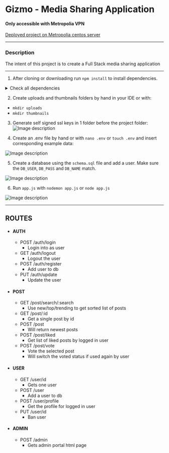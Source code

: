 # Gizmo - Media Sharing Application

#### Only accessible with Metropolia VPN
[Deployed project on Metropolia centos server](https://10.114.34.120/app/index.html)

---

### Description
The intent of this project is to create a Full Stack media sharing application

---

1. After cloning or downloading run `npm install` to install dependencies.
<details>
  <summary>Check all dependencies</summary>
  
- ["app-root-path"](https://www.npmjs.com/package/app-root-path)
- ["bcryptjs"](https://www.npmjs.com/package/bcryptjs)
- ["cors"](https://www.npmjs.com/package/cors)
- ["dotenv"](https://www.npmjs.com/package/dotenv)
- ["express"](https://www.npmjs.com/package/express)
- ["express-validator"](https://www.npmjs.com/package/express-validator)
- ["jsonwebtoken"](https://www.npmjs.com/package/jsonwebtoken)
- ["multer"](https://www.npmjs.com/package/multer)
- ["mysql2"](https://www.npmjs.com/package/mysql2)
- ["passport"](https://www.npmjs.com/package/passport)
- ["passport-jwt"](https://www.npmjs.com/package/passport-jwt)
- ["passport-local"](https://www.npmjs.com/package/passport-local)
- ["sharp"](https://www.npmjs.com/package/sharp)
</details>

2. Create uploads and thumbnails folders by hand in your IDE or with:
* `mkdir uploads`
* `mkdir thumbnails`

3. Generate self signed ssl keys in 1 folder before the project folder:
![Image description](https://github.com/Nikojoel/Gizmo/blob/dev/docs/ssl.PNG)

4. Create an .env file by hand or with `nano .env` or `touch .env` and insert corresponding example data:

![Image description](https://github.com/Nikojoel/Gizmo/blob/dev/docs/dotenv.PNG)

5. Create a database using the `schema.sql` file and add a user. Make sure the `DB_USER`, `DB_PASS` and `DB_NAME` match.

![Image description](https://github.com/Nikojoel/Gizmo/blob/dev/docs/db.png)

6. Run `app.js` with `nodemon app.js` or `node app.js`

![Image description](https://github.com/Nikojoel/Gizmo/blob/dev/docs/nodemon.png)

---
## ROUTES

- #### AUTH
  - POST /auth/login
    - Login into as user
  - GET /auth/logout
    - Logout the user
  - POST /auth/register
    - Add user to db
  - PUT /auth/update
    - Update the user
  
- #### POST
  - GET /post/search/:search  
    - Use new/top/trending to get sorted list of posts
  - GET /post/:id
    - Get a single post by id
  - POST /post
    - Will return newest posts
  - POST /post/liked
    - Get list of liked posts by logged in user
  - POST /post/vote
    - Vote the selected post
    - Will switch the voted status if used again by user
    
- #### USER
  
  - GET /user/id
    - Gets one user
  - POST /user
    - Add a user to db
  - POST /user/profile
    - Get the profile for logged in user
  - PUT /user/id
    - Ban user
- #### ADMIN
  - POST /admin
    - Gets admin portal html page
  
